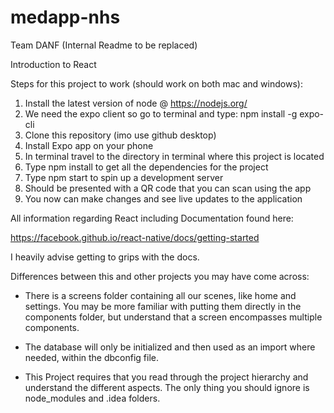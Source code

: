 # medapp-nhs
Team DANF (Internal Readme to be replaced)

Introduction to React

Steps for this project to work (should work on both mac and windows):

1. Install the latest version of node @ https://nodejs.org/
2. We need the expo client so go to terminal and type: npm install -g expo-cli
3. Clone this repository (imo use github desktop)
4. Install Expo app on your phone
5. In terminal travel to the directory in terminal where this project is located
6. Type npm install to get all the dependencies for the project
7. Type npm start to spin up a development server
8. Should be presented with a QR code that you can scan using the app
9. You now can make changes and see live updates to the application

All information regarding React including Documentation found here:

https://facebook.github.io/react-native/docs/getting-started

I heavily advise getting to grips with the docs.

Differences between this and other projects you may have come across:

- There is a screens folder containing all our scenes, like home and settings. You may be more familiar with putting them directly in the components folder, but understand that a screen encompasses multiple components. 

- The database will only be initialized and then used as an import where needed, within the dbconfig file.

- This Project requires that you read through the project hierarchy and understand the different aspects. The only thing you should ignore is node_modules and .idea folders.
